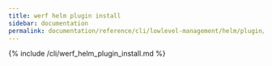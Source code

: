 ```yaml
---
title: werf helm plugin install
sidebar: documentation
permalink: documentation/reference/cli/lowlevel-management/helm/plugin/install.html
---
```


{% include /cli/werf_helm_plugin_install.md %}
